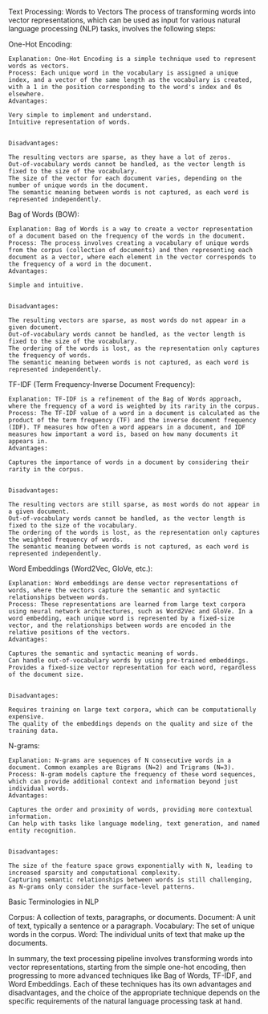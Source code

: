 Text Processing: Words to Vectors
The process of transforming words into vector representations, which can be used as input for various natural language processing (NLP) tasks, involves the following steps:

One-Hot Encoding:

    Explanation: One-Hot Encoding is a simple technique used to represent words as vectors.
    Process: Each unique word in the vocabulary is assigned a unique index, and a vector of the same length as the vocabulary is created, with a 1 in the position corresponding to the word's index and 0s elsewhere.
    Advantages:

    Very simple to implement and understand.
    Intuitive representation of words.


    Disadvantages:

    The resulting vectors are sparse, as they have a lot of zeros.
    Out-of-vocabulary words cannot be handled, as the vector length is fixed to the size of the vocabulary.
    The size of the vector for each document varies, depending on the number of unique words in the document.
    The semantic meaning between words is not captured, as each word is represented independently.




Bag of Words (BOW):

    Explanation: Bag of Words is a way to create a vector representation of a document based on the frequency of the words in the document.
    Process: The process involves creating a vocabulary of unique words from the corpus (collection of documents) and then representing each document as a vector, where each element in the vector corresponds to the frequency of a word in the document.
    Advantages:

    Simple and intuitive.


    Disadvantages:

    The resulting vectors are sparse, as most words do not appear in a given document.
    Out-of-vocabulary words cannot be handled, as the vector length is fixed to the size of the vocabulary.
    The ordering of the words is lost, as the representation only captures the frequency of words.
    The semantic meaning between words is not captured, as each word is represented independently.




TF-IDF (Term Frequency-Inverse Document Frequency):

    Explanation: TF-IDF is a refinement of the Bag of Words approach, where the frequency of a word is weighted by its rarity in the corpus.
    Process: The TF-IDF value of a word in a document is calculated as the product of the term frequency (TF) and the inverse document frequency (IDF). TF measures how often a word appears in a document, and IDF measures how important a word is, based on how many documents it appears in.
    Advantages:

    Captures the importance of words in a document by considering their rarity in the corpus.


    Disadvantages:

    The resulting vectors are still sparse, as most words do not appear in a given document.
    Out-of-vocabulary words cannot be handled, as the vector length is fixed to the size of the vocabulary.
    The ordering of the words is lost, as the representation only captures the weighted frequency of words.
    The semantic meaning between words is not captured, as each word is represented independently.




Word Embeddings (Word2Vec, GloVe, etc.):

    Explanation: Word embeddings are dense vector representations of words, where the vectors capture the semantic and syntactic relationships between words.
    Process: These representations are learned from large text corpora using neural network architectures, such as Word2Vec and GloVe. In a word embedding, each unique word is represented by a fixed-size vector, and the relationships between words are encoded in the relative positions of the vectors.
    Advantages:

    Captures the semantic and syntactic meaning of words.
    Can handle out-of-vocabulary words by using pre-trained embeddings.
    Provides a fixed-size vector representation for each word, regardless of the document size.


    Disadvantages:

    Requires training on large text corpora, which can be computationally expensive.
    The quality of the embeddings depends on the quality and size of the training data.

N-grams:

    Explanation: N-grams are sequences of N consecutive words in a document. Common examples are Bigrams (N=2) and Trigrams (N=3).
    Process: N-gram models capture the frequency of these word sequences, which can provide additional context and information beyond just individual words.
    Advantages:

    Captures the order and proximity of words, providing more contextual information.
    Can help with tasks like language modeling, text generation, and named entity recognition.


    Disadvantages:

    The size of the feature space grows exponentially with N, leading to increased sparsity and computational complexity.
    Capturing semantic relationships between words is still challenging, as N-grams only consider the surface-level patterns.




Basic Terminologies in NLP

Corpus: A collection of texts, paragraphs, or documents.
Document: A unit of text, typically a sentence or a paragraph.
Vocabulary: The set of unique words in the corpus.
Word: The individual units of text that make up the documents.

In summary, the text processing pipeline involves transforming words into vector representations, starting from the simple one-hot encoding, then progressing to more advanced techniques like Bag of Words, TF-IDF, and Word Embeddings. Each of these techniques has its own advantages and disadvantages, and the choice of the appropriate technique depends on the specific requirements of the natural language processing task at hand.